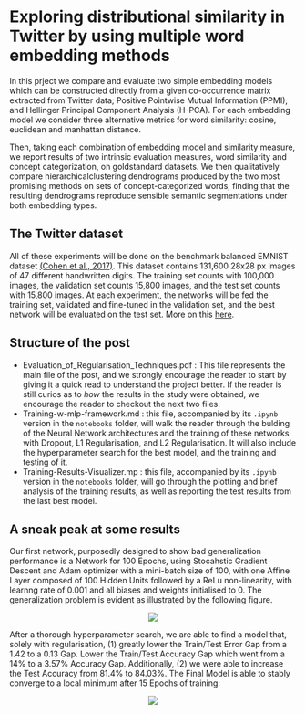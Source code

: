 # Exploring distributional similarity in Twitter by using multiple word embedding methods
In this prject we compare and evaluate two simple embedding models which can be constructed directly from a given co-occurrence matrix extracted from Twitter data; Positive Pointwise Mutual Information (PPMI), and Hellinger Principal Component Analysis (H-PCA). For each embedding model we consider three alternative metrics for word similarity: cosine, euclidean and manhattan distance. 

Then, taking each combination of embedding model and similarity measure, we report results of two intrinsic evaluation measures, word similarity and concept categorization, on goldstandard datasets. We then qualitatively compare hierarchicalclustering dendrograms produced by the two most promising methods on sets of concept-categorized words, finding that the resulting dendrograms reproduce sensible semantic segmentations under both embedding types.

## The Twitter dataset
All of these experiments will be done on the benchmark balanced EMNIST dataset [(Cohen et al., 2017)](https://arxiv.org/pdf/1702.05373.pdf). This dataset contains 131,600 28x28 px images of 47 different handwritten digits. The training set counts with 100,000 images, the validation set counts 15,800 images, and the test set counts with 15,800 images. At each experiment, the networks will be fed the training set, validated and fine-tuned in the validation set, and the best network will be evaluated on the test set. More on this [here](https://www.nist.gov/itl/products-and-services/emnist-dataset).

## Structure of the post
  - Evaluation_of_Regularisation_Techniques.pdf : This file represents the main file of the post, and we strongly encourage the reader to start by giving it a quick read to understand the project better. If the reader is still curios as to _how_ the results in the study were obtained, we encourage the reader to checkout the next two files.
  - Training-w-mlp-framework.md : this file, accompanied by its ```.ipynb``` version in the ```notebooks``` folder, will walk the reader through the bulding of the Neural Network architectures and the training of these networks with Dropout, L1 Regularisation, and L2 Regularisation. It will also include the hyperparameter search for the best model, and the training and testing of it.
  - Training-Results-Visualizer.mp : this file, accompanied by its ```.ipynb``` version in the ```notebooks``` folder, will go through the plotting and brief analysis of the training results, as well as reporting the test results from the last best model.
 
 ## A sneak peak at some results
Our first network, purposedly designed to show bad generalization performance is a Network for 100 Epochs, using Stocahstic Gradient Descent and Adam optimizer with a mini-batch size of 100, with one Affine Layer composed of 100 Hidden Units followed by a ReLu non-linearity, with learnng rate of 0.001 and all biases and weights initialised to 0. The generalization problem is evident as illustrated by the following figure.

<p align="center">
<img  src="Training-Results-Visualizer_files/Training-Results-Visualizer_8_0.png">
</p>

After a thorough hyperparameter search, we are able to find a model that, solely with regularisation, (1) greatly lower the Train/Test Error Gap from a 1.42 to a 0.13 Gap. Lower the Train/Test Accuracy Gap which went from a 14% to a 3.57% Accuracy Gap. Additionally, (2) we were able to increase the Test Accuracy from 81.4% to 84.03%. The Final Model is able to stably converge to a local minimum after 15 Epochs of training:

<p align="center">
<img  src="Training-Results-Visualizer_files/Training-Results-Visualizer_74_0.png">
</p>
